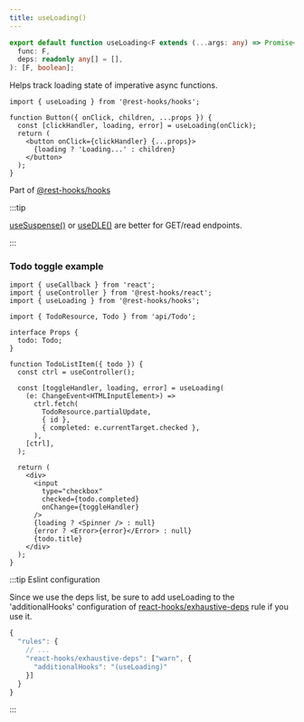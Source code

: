 ```yaml
---
title: useLoading()
---
```


<head>
  <title>useLoading() - Turn any promise into React State</title>
</head>

```typescript
export default function useLoading<F extends (...args: any) => Promise<any>>(
  func: F,
  deps: readonly any[] = [],
): [F, boolean];
```

Helps track loading state of imperative async functions.

```tsx
import { useLoading } from '@rest-hooks/hooks';

function Button({ onClick, children, ...props }) {
  const [clickHandler, loading, error] = useLoading(onClick);
  return (
    <button onClick={clickHandler} {...props}>
      {loading ? 'Loading...' : children}
    </button>
  );
}
```

Part of [@rest-hooks/hooks](https://www.npmjs.com/package/@rest-hooks/hooks)

:::tip

[useSuspense()](./useSuspense.md) or [useDLE()](./useDLE.md) are better for GET/read endpoints.

:::

### Todo toggle example

```tsx
import { useCallback } from 'react';
import { useController } from '@rest-hooks/react';
import { useLoading } from '@rest-hooks/hooks';

import { TodoResource, Todo } from 'api/Todo';

interface Props {
  todo: Todo;
}

function TodoListItem({ todo }) {
  const ctrl = useController();

  const [toggleHandler, loading, error] = useLoading(
    (e: ChangeEvent<HTMLInputElement>) =>
      ctrl.fetch(
        TodoResource.partialUpdate,
        { id },
        { completed: e.currentTarget.checked },
      ),
    [ctrl],
  );

  return (
    <div>
      <input
        type="checkbox"
        checked={todo.completed}
        onChange={toggleHandler}
      />
      {loading ? <Spinner /> : null}
      {error ? <Error>{error}</Error> : null}
      {todo.title}
    </div>
  );
}
```

:::tip Eslint configuration

Since we use the deps list, be sure to add useLoading to the 'additionalHooks' configuration
of [react-hooks/exhaustive-deps](https://www.npmjs.com/package/eslint-plugin-react-hooks) rule if you use it.

```js
{
  "rules": {
    // ...
    "react-hooks/exhaustive-deps": ["warn", {
      "additionalHooks": "(useLoading)"
    }]
  }
}
```

:::
